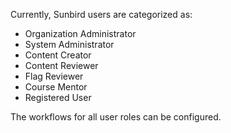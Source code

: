 Currently, Sunbird users are categorized as:

- Organization Administrator
- System Administrator
- Content Creator
- Content Reviewer
- Flag Reviewer
- Course Mentor
- Registered User

The workflows for all user roles can be configured.
